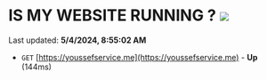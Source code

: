 # IS MY WEBSITE RUNNING ? [![](https://img.shields.io/static/v1?label=Sponsor&message=%E2%9D%A4&logo=GitHub&color=%23fe8e86)](https://github.com/sponsors/<username>)

Last updated: **5/4/2024, 8:55:02 AM**

- `GET` [https://youssefservice.me](https://youssefservice.me) - **Up** (144ms)
